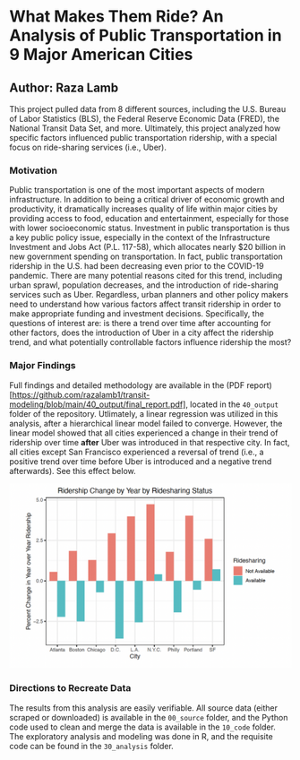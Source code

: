 # What Makes Them Ride? An Analysis of Public Transportation in 9 Major American Cities
## Author: Raza Lamb

This project pulled data from 8 different sources, including the U.S. Bureau of Labor Statistics (BLS), the Federal Reserve Economic Data (FRED), the National Transit Data Set, and more. Ultimately, this project analyzed how specific factors influenced public transportation ridership, with a special focus on ride-sharing services (i.e., Uber).

### Motivation

Public transportation is one of the most important aspects of modern infrastructure. In addition to being a critical driver of economic growth and productivity, it dramatically increases quality of life within major cities by providing access to food, education and entertainment, especially for those with lower socioeconomic status. Investment in public transportation is thus a key public policy issue, especially in the context of the Infrastructure Investment and Jobs Act (P.L. 117-58), which allocates nearly $20 billion in new government spending on transportation. In fact, public transportation ridership in the U.S. had been decreasing even prior to the COVID-19 pandemic. There are many potential reasons cited for this trend, including urban sprawl, population decreases, and the introduction of ride-sharing services such as Uber. Regardless, urban planners and other policy makers need to understand how various factors affect transit ridership in order to make appropriate funding and investment decisions. Specifically, the questions of interest are: is there a trend over time after accounting for other factors, does the introduction of Uber in a city affect the ridership trend, and what potentially controllable factors influence ridership the most?

### Major Findings

Full findings and detailed methodology are available in the (PDF report)[https://github.com/razalamb1/transit-modeling/blob/main/40_output/final_report.pdf], located in the `40_output` folder of the repository. Utlimately, a linear regression was utilized in this analysis, after a hierarchical linear model failed to converge. However, the linear model showed that all cities experienced a change in their trend of ridership over time **after** Uber was introduced in that respective city. In fact, all cities except San Francisco experienced a reversal of trend (i.e., a positive trend over time before Uber is introduced and a negative trend afterwards). See this effect below.

![plot](https://github.com/razalamb1/transit-modeling/blob/main/40_output/Screen%20Shot%202022-01-04%20at%205.36.26%20PM.png)

### Directions to Recreate Data

The results from this analysis are easily verifiable. All source data (either scraped or downloaded) is available in the `00_source` folder, and the Python code used to clean and merge the data is available in the `10_code` folder. The exploratory analysis and modeling was done in R, and the requisite code can be found in the `30_analysis` folder.
